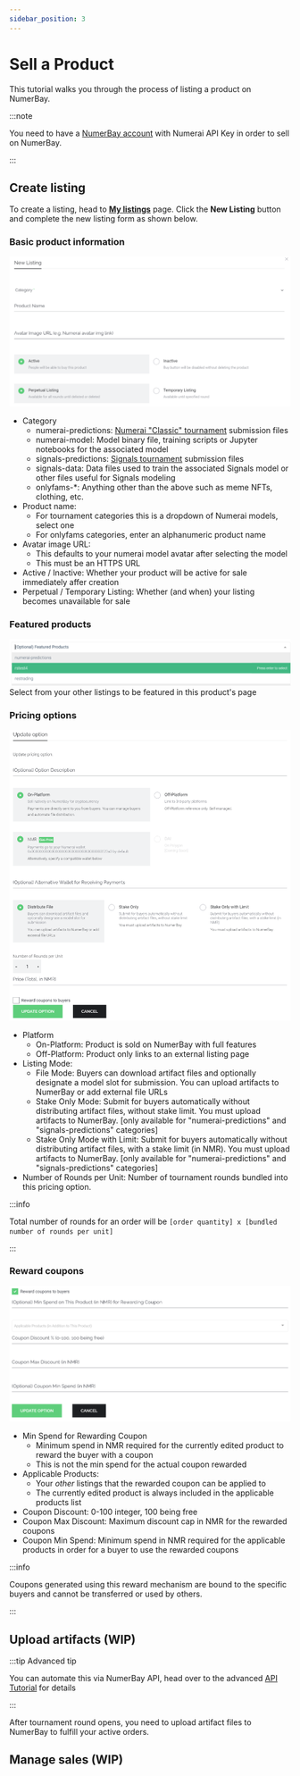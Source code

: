 ```yaml
---
sidebar_position: 3
---
```


# Sell a Product

This tutorial walks you through the process of listing a product on NumerBay.

:::note

You need to have a [NumerBay account](./set-up-account) with Numerai API Key in order to sell on NumerBay.

:::

## Create listing
To create a listing, head to **[My listings](https://numerbay.ai/my-account/my-listings)** page. Click the **New Listing** button and complete the new listing form as shown below.

### Basic product information
![Listing Basic](/img/tutorial/listingBasic.png)
* Category
    - numerai-predictions: [Numerai "Classic" tournament](https://numer.ai/tournament) submission files
    - numerai-model: Model binary file, training scripts or Jupyter notebooks for the associated model
    - signals-predictions: [Signals tournament](https://signals.numer.ai/tournament) submission files
    - signals-data: Data files used to train the associated Signals model or other files useful for Signals modeling
    - onlyfams-*: Anything other than the above such as meme NFTs, clothing, etc.
* Product name:
    - For tournament categories this is a dropdown of Numerai models, select one
    - For onlyfams categories, enter an alphanumeric product name
* Avatar image URL:
    - This defaults to your numerai model avatar after selecting the model
    - This must be an HTTPS URL
* Active / Inactive: Whether your product will be active for sale immediately affer creation
* Perpetual / Temporary Listing: Whether (and when) your listing becomes unavailable for sale

### Featured products
![Listing Featured](/img/tutorial/listingFeatured.png)
Select from your other listings to be featured in this product's page

### Pricing options
![Listing Option](/img/tutorial/listingOption.png)
* Platform
    - On-Platform: Product is sold on NumerBay with full features
    - Off-Platform: Product only links to an external listing page
* Listing Mode:
    - File Mode: Buyers can download artifact files and optionally designate a model slot for submission. You can upload artifacts to NumerBay or add external file URLs
    - Stake Only Mode: Submit for buyers automatically without distributing artifact files, without stake limit. You must upload artifacts to NumerBay. [only available for "numerai-predictions" and "signals-predictions" categories]
    - Stake Only Mode with Limit: Submit for buyers automatically without distributing artifact files, with a stake limit (in NMR). You must upload artifacts to NumerBay. [only available for "numerai-predictions" and "signals-predictions" categories]
* Number of Rounds per Unit: Number of tournament rounds bundled into this pricing option. 

:::info

Total number of rounds for an order will be `[order quantity] x [bundled number of rounds per unit]`

:::

### Reward coupons
![Listing Coupon Specs](/img/tutorial/listingCouponSpecs.png)
* Min Spend for Rewarding Coupon
    - Minimum spend in NMR required for the currently edited product to reward the buyer with a coupon
    - This is not the min spend for the actual coupon rewarded
* Applicable Products:
    - Your *other* listings that the rewarded coupon can be applied to
    - The currently edited product is always included in the applicable products list
* Coupon Discount: 0-100 integer, 100 being free
* Coupon Max Discount: Maximum discount cap in NMR for the rewarded coupons
* Coupon Min Spend: Minimum spend in NMR required for the applicable products in order for a buyer to use the rewarded coupons

:::info

Coupons generated using this reward mechanism are bound to the specific buyers and cannot be transferred or used by others.

:::

## Upload artifacts (WIP)
:::tip Advanced tip

You can automate this via NumerBay API, head over to the advanced [API Tutorial](/docs/tutorial-extras/api-automation) for details

:::

After tournament round opens, you need to upload artifact files to NumerBay to fulfill your active orders.

## Manage sales (WIP)
